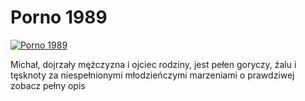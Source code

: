 Porno 1989 
=============
[![Porno 1989 ](http://vidos.pl/images/player.gif)](http://vidos.pl/porno-1989)

 Michał, dojrzały mężczyzna i ojciec rodziny, jest pełen goryczy, żalu i tęsknoty za niespełnionymi młodzieńczymi marzeniami o prawdziwej zobacz pełny opis
